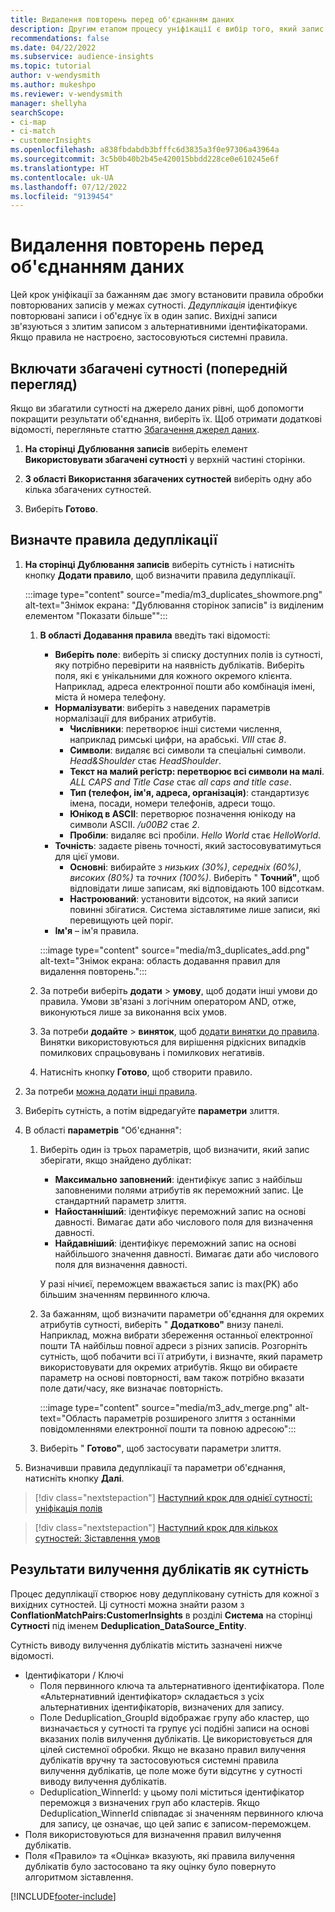 ```yaml
---
title: Видалення повторень перед об'єднанням даних
description: Другим етапом процесу уніфікації є вибір того, який запис зберігати при знаходженні дублікатів.
recommendations: false
ms.date: 04/22/2022
ms.subservice: audience-insights
ms.topic: tutorial
author: v-wendysmith
ms.author: mukeshpo
ms.reviewer: v-wendysmith
manager: shellyha
searchScope:
- ci-map
- ci-match
- customerInsights
ms.openlocfilehash: a838fbdabdb3bfffc6d3835a3f0e97306a43964a
ms.sourcegitcommit: 3c5b0b40b2b45e420015bbdd228ce0e610245e6f
ms.translationtype: HT
ms.contentlocale: uk-UA
ms.lasthandoff: 07/12/2022
ms.locfileid: "9139454"
---
```

# <a name="remove-duplicates-before-unifying-data"></a>Видалення повторень перед об'єднанням даних

Цей крок уніфікації за бажанням дає змогу встановити правила обробки повторюваних записів у межах сутності. *Дедуплікація* ідентифікує повторювані записи і об'єднує їх в один запис. Вихідні записи зв'язуються з злитим записом з альтернативними ідентифікаторами. Якщо правила не настроєно, застосовуються системні правила.

## <a name="include-enriched-entities-preview"></a>Включати збагачені сутності (попередній перегляд)

Якщо ви збагатили сутності на джерело даних рівні, щоб допомогти покращити результати об'єднання, виберіть їх. Щоб отримати додаткові відомості, перегляньте статтю [Збагачення джерел даних](data-sources-enrichment.md).

1. **На сторінці Дублювання записів** виберіть елемент **Використовувати збагачені сутності** у верхній частині сторінки.

1. **З області Використання збагачених сутностей** виберіть одну або кілька збагачених сутностей.

1. Виберіть **Готово**.

## <a name="define-deduplication-rules"></a>Визначте правила дедуплікації

1. **На сторінці Дублювання записів** виберіть сутність і натисніть кнопку **Додати правило**, щоб визначити правила дедуплікації.

   :::image type="content" source="media/m3_duplicates_showmore.png" alt-text="Знімок екрана: &quot;Дублювання сторінок записів&quot; із виділеним елементом &quot;Показати більше&quot;":::

   1. **В області Додавання правила** введіть такі відомості:
      - **Виберіть поле**: виберіть зі списку доступних полів із сутності, яку потрібно перевірити на наявність дублікатів. Виберіть поля, які є унікальними для кожного окремого клієнта. Наприклад, адреса електронної пошти або комбінація імені, міста й номера телефону.
      - **Нормалізувати**: виберіть з наведених параметрів нормалізації для вибраних атрибутів.
        - **Числівники**: перетворює інші системи числення, наприклад римські цифри, на арабські. *VIII* стає *8*.
        - **Символи**: видаляє всі символи та спеціальні символи. *Head&Shoulder* стає *HeadShoulder*.
        - **Текст на малий регістр: перетворює всі символи на малі**. *ALL CAPS and Title Case* стає *all caps and title case*.
        - **Тип (телефон, ім'я, адреса, організація)**: стандартизує імена, посади, номери телефонів, адреси тощо.
        - **Юнікод в ASCII**: перетворює позначення юнікоду на символи ASCII. */u00B2* стає *2*.
        - **Пробіли**: видаляє всі пробіли. *Hello   World* стає *HelloWorld*.
      - **Точність**: задаєте рівень точності, який застосовуватимуться для цієї умови.
        - **Основні**: вибирайте з *низьких (30%)*, *середніх (60%)*, *високих (80%)* та *точних (100%)*. Виберіть " **Точний"**, щоб відповідати лише записам, які відповідають 100 відсоткам.
        - **Настроюваний**: установити відсоток, на який записи повинні збігатися. Система зіставлятиме лише записи, які перевищують цей поріг.
      - **Ім'я** – ім'я правила.

      :::image type="content" source="media/m3_duplicates_add.png" alt-text="Знімок екрана: область додавання правил для видалення повторень.":::

   1. За потреби виберіть **додати** > **умову**, щоб додати інші умови до правила. Умови зв'язані з логічним оператором AND, отже, виконуються лише за виконання всіх умов.

   1. За потреби **додайте** > **виняток**, щоб [додати винятки до правила](match-entities.md#add-exceptions-to-a-rule). Винятки використовуються для вирішення рідкісних випадків помилкових спрацьовувань і помилкових негативів.

   1. Натисніть кнопку **Готово**, щоб створити правило.

1. За потреби [можна додати інші правила](#define-deduplication-rules).

1. Виберіть сутність, а потім відредагуйте **параметри** злиття.

1. В області **параметрів** "Об'єднання":
   1. Виберіть один із трьох параметрів, щоб визначити, який запис зберігати, якщо знайдено дублікат:
      - **Максимально заповнений**: ідентифікує запис з найбільш заповненими полями атрибутів як переможний запис. Це стандартний параметр злиття.
      - **Найостанніший**: ідентифікує переможний запис на основі давності. Вимагає дати або числового поля для визначення давності.
      - **Найдавніший**: ідентифікує переможний запис на основі найбільшого значення давності. Вимагає дати або числового поля для визначення давності.
      
      У разі нічиєї, переможцем вважається запис із max(PK) або більшим значенням первинного ключа.
      
   1. За бажанням, щоб визначити параметри об'єднання для окремих атрибутів сутності, виберіть " **Додатково"** внизу панелі. Наприклад, можна вибрати збереження останньої електронної пошти ТА найбільш повної адреси з різних записів. Розгорніть сутність, щоб побачити всі її атрибути, і визначте, який параметр використовувати для окремих атрибутів. Якщо ви обираєте параметр на основі повторності, вам також потрібно вказати поле дати/часу, яке визначає повторність.

      :::image type="content" source="media/m3_adv_merge.png" alt-text="Область параметрів розширеного злиття з останніми повідомленнями електронної пошти та повною адресою":::

   1. Виберіть " **Готово"**, щоб застосувати параметри злиття.

1. Визначивши правила дедуплікації та параметри об'єднання, натисніть кнопку **Далі**.
  
> [!div class="nextstepaction"]
> [Наступний крок для однієї сутності: уніфікація полів](merge-entities.md)

> [!div class="nextstepaction"]
> [Наступний крок для кількох сутностей: Зіставлення умов](match-entities.md)

## <a name="deduplication-output-as-an-entity"></a>Результати вилучення дублікатів як сутність

Процес дедуплікації створює нову дедупліковану сутність для кожної з вихідних сутностей. Ці сутності можна знайти разом з **ConflationMatchPairs:CustomerInsights** в розділі **Система** на сторінці **Сутності** під іменем **Deduplication_DataSource_Entity**.

Сутність виводу вилучення дублікатів містить зазначені нижче відомості.

- Ідентифікатори / Ключі
  - Поля первинного ключа та альтернативного ідентифікатора. Поле «Альтернативний ідентифікатор» складається з усіх альтернативних ідентифікаторів, визначених для запису.
  - Поле Deduplication_GroupId відображає групу або кластер, що визначається у сутності та групує усі подібні записи на основі вказаних полів вилучення дублікатів. Це використовується для цілей системної обробки. Якщо не вказано правил вилучення дублікатів вручну та застосовуються системні правила вилучення дублікатів, це поле може бути відсутнє у сутності виводу вилучення дублікатів.
  - Deduplication_WinnerId: у цьому полі міститься ідентифікатор переможця з визначених груп або кластерів. Якщо Deduplication_WinnerId співпадає зі значенням первинного ключа для запису, це означає, що цей запис є записом-переможцем.
- Поля використовуються для визначення правил вилучення дублікатів.
- Поля «Правило» та «Оцінка» вказують, які правила вилучення дублікатів було застосовано та яку оцінку було повернуто алгоритмом зіставлення.

[!INCLUDE[footer-include](includes/footer-banner.md)]
